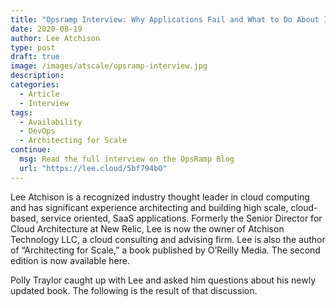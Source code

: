 ```yaml
---
title: "Opsramp Interview: Why Applications Fail and What to Do About It"
date: 2020-08-19
author: Lee Atchison
type: post
draft: true
image: /images/atscale/opsramp-interview.jpg
description: 
categories:
  - Article
  - Interview
tags:
  - Availability
  - DevOps
  - Architecting for Scale
continue:
  msg: Read the full interview on the OpsRamp Blog
  url: "https://lee.cloud/5bf794b0"
---
```


Lee Atchison is a recognized industry thought leader in cloud computing and has significant experience architecting and building high scale, cloud-based, service oriented, SaaS applications. Formerly the Senior Director for Cloud Architecture at New Relic, Lee is now the owner of Atchison Technology LLC, a cloud consulting and advising firm. Lee is also the author of “Architecting for Scale,” a book published by O’Reilly Media. The second edition is now available here.

Polly Traylor caught up with Lee and asked him questions about his newly updated book. The following is the result of that discussion.
